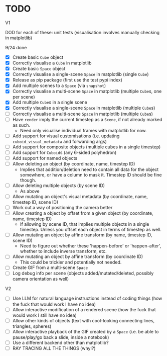 # TODO

V1

DOD for each of these: unit tests (visualisation involves manually checking in matplotlib)

9/24 done

- [X] Create basic `Cube` object
- [X] Correctly visualise a `Cube` in matplotlib
- [X] Create basic `Space` object
- [X] Correctly visualise a single-scene `Space` in matplotlib (single `Cube`)
- [X] Release as pip package (first use the test pypi index)
- [X] Add multiple scenes to a `Space` (via `snapshot`)
- [X] Correctly visualise a multi-scene `Space` in matplotlib (multiple `Cube`s, one per scene)
- [X] Add multiple `Cube`s in a single scene
- [X] Correctly visualise a single-scene `Space` in matplotlib (multiple `Cube`s)
- [ ] Correctly visualise a multi-scene `Space` in matplotlib (multiple `Cube`s)
- [ ] Have `render` imply the current timestep as a `Scene`, if not already marked as such.
  - Need only visualise individual frames with matplotlib for now.
- [ ] Add support for visual customisations (i.e. updating `cuboid_visual_metadata` and forwarding args)
- [ ] Add support for composite objects (multiple cubes in a single timestep)
- [ ] Add support for `Cuboid`s (any 6-sided polyhedron)
- [ ] Add support for named objects
- [ ] Allow deleting an object (by coordinate, name, timestep ID)
  - Implies that addition/deletion need to contain all data for the object somewhere, or have a column to mask it. Timestep ID should be fine though.
- [ ] Allow deleting multiple objects (by scene ID)
  - As above
- [ ] Allow mutating an object's visual metadata (by coordinate, name, timestep ID, scene ID)
- [ ] Work out a way of positioning the camera better
- [ ] Allow creating a object by offset from a given object (by coordinate, name, timestep ID)
  - If allowing by scene ID, that implies multiple objects in a single timestep. Unless you offset each object in terms of timestep as well.
- [ ] Allow mutating an object by affine transform (by name, timestep ID, scene ID)
  - Need to figure out whether these 'happen-before' or 'happen-after', whether to include inverse transform, etc.
- [ ] Allow mutating an object by affine transform (by coordinate ID)
  - This could be trickier and potentially not needed.
- [ ] Create GIF from a multi-scene `Space`
- [ ] Log debug info per scene (objects added/mutated/deleted, possibly camera orientation as well)

V2

- [ ] Use LLM for natural language instructions instead of coding things (how the fuck that would work I have no idea)
- [ ] Allow interactive modification of a rendered scene (how the fuck that would work I still have no idea)
- [ ] Allow other kinds of objects (text with cool-looking connecting lines, triangles, spheres)
- [ ] Allow interactive playback of the GIF created by a `Space` (i.e. be able to pause/play/go back a slide, inside a notebook)
- [ ] Use a different backend other than matplotlib?
- [ ] RAY TRACING ALL THE THINGS (why!?)